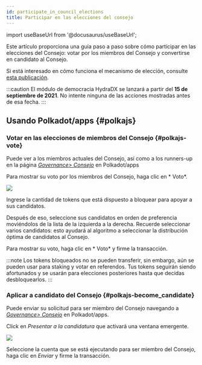 ```yaml
---
id: participate_in_council_elections
title: Participar en las elecciones del consejo
---
```


import useBaseUrl from '@docusaurus/useBaseUrl';

Este artículo proporciona una guía paso a paso sobre cómo participar en las elecciones del Consejo: votar por los miembros del Consejo y convertirse en candidato al Consejo.

Si está interesado en cómo funciona el mecanismo de elección, consulte [esta publicación](/democracy_council#elections).

:::caution
El módulo de democracia HydraDX se lanzará a partir del **15 de septiembre de 2021**. No intente ninguna de las acciones mostradas antes de esa fecha.
:::

## Usando Polkadot/apps {#polkajs}
### Votar en las elecciones de miembros del Consejo {#polkajs-vote}

Puede ver a los miembros actuales del Consejo, así como a los runners-up en la página [*Governance> Consejo*](https://polkadot.js.org/apps/?rpc=wss%3A%2F%2Frpc-01.snakenet.hydradx.io#/council) en  Polkadot/apps

Para mostrar su voto por los miembros del Consejo, haga clic en * Voto*.

<div style={{textAlign: 'center'}}>
  <img src={useBaseUrl('/participate_in_council_elections/polkajs-vote.jpg')} />
</div>

Ingrese la cantidad de tokens que está dispuesto a bloquear para apoyar a sus candidatos.

Después de eso, seleccione sus candidatos en orden de preferencia moviéndolos de la lista de la izquierda a la derecha. Recuerde seleccionar varios candidatos: esto ayudará al algoritmo a seleccionar la distribución óptima de candidatos al Consejo.

Para mostrar su voto, haga clic en * Voto* y firme la transacción.

:::note
Los tokens bloqueados no se pueden transferir, sin embargo, aún se pueden usar para staking  y votar en referendos. Tus tokens seguirán siendo afortunados y se usarán para elecciones posteriores hasta que decidas desbloquearlos.
:::

### Aplicar a candidato del Consejo {#polkajs-become_candidate}

Puede enviar su solicitud para ser miembro del Consejo navegando a [*Governance> Consejo*](https://polkadot.js.org/apps/?rpc=wss%3A%2F%2Frpc-01.snakenet.hydradx.io#/council) en Polkadot/apps.

Click en  *Presentar a la candidatura* que activará una ventana emergente.

<div style={{textAlign: 'center'}}>
  <img src={useBaseUrl('/participate_in_council_elections/polkajs-apply.jpg')} />
</div>

Seleccione la cuenta que se está ejecutando para ser miembro del Consejo, haga clic en *Enviar* y firme la transacción.

